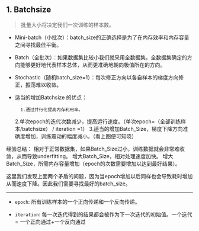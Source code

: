 ## 1. Batchsize
> 批量大小将决定我们一次训练的样本数。
- Mini-batch（小批次）：batch_size的正确选择是为了在内存效率和内存容量之间寻找最佳平衡。
- Batch（全批次）：如果数据集比较小我们就采用全数据集。全数据集确定的方向能够更好地代表样本总体，从而更准确地朝向极值所在的方向。
- Stochastic（随机batch_size=1）：每次修正方向以各自样本的梯度方向修正，振荡难以收敛。

- 适当的增加Batchsize 的优点：

		1.通过并行化提高内存利用率。
	2.单次epoch的迭代次数减少，提高运行速度。（单次epoch=（全部训练样本/batchsize） / iteration =1）
	3.适当的增加Batch_Size，梯度下降方向准确度增加，训练震动的幅度减小。（看上图便可知晓） 


经验总结：
相对于正常数据集，如果Batch_Size过小，训练数据就会非常难收敛，从而导致underfitting。 
增大Batch_Size，相对处理速度加快。 
增大Batch_Size，所需内存容量增加（epoch的次数需要增加以达到最好结果）。 

这里我们发现上面两个矛盾的问题，因为当epoch增加以后同样也会导致耗时增加从而速度下降。因此我们需要寻找最好的batch_size。

---
- `epoch`: 所有训练样本的一个正向传递和一个反向传递。

- `iteration`: 每一次迭代得到的结果都会被作为下一次迭代的初始值。一个迭代 = 一个正向通过+一个反向通过
